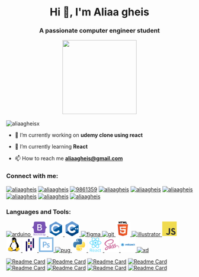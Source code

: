 

<h1 align="center">Hi 👋, I'm Aliaa gheis</h1>
<h3 align="center">A passionate computer engineer student</h3>
<div align="center">
<img src="https://media.giphy.com/media/Vf3ZKdillTMOOaOho0/giphy.gif" width="200" height="200">
</div>
<p align="left"> <img src="https://komarev.com/ghpvc/?username=aliaagheisx&label=Profile%20views&color=0e75b6&style=flat" alt="aliaagheisx" /> </p>

- 🔭 I’m currently working on **udemy clone using react**

- 🌱 I’m currently learning **React**

- 📫 How to reach me **aliaagheis@gmail.com**

<h3 align="left">Connect with me:</h3>
<p align="left">
<a href="https://codepen.io/aliaagheis" target="blank"><img align="center" src="https://raw.githubusercontent.com/rahuldkjain/github-profile-readme-generator/master/src/images/icons/Social/codepen.svg" alt="aliaagheis" height="30" width="40" /></a>
<a href="https://linkedin.com/in/aliaagheis" target="blank"><img align="center" src="https://raw.githubusercontent.com/rahuldkjain/github-profile-readme-generator/master/src/images/icons/Social/linked-in-alt.svg" alt="aliaagheis" height="30" width="40" /></a>
<a href="https://stackoverflow.com/users/9861359" target="blank"><img align="center" src="https://raw.githubusercontent.com/rahuldkjain/github-profile-readme-generator/master/src/images/icons/Social/stack-overflow.svg" alt="9861359" height="30" width="40" /></a>
<a href="https://www.behance.net/aliaagheis" target="blank"><img align="center" src="https://raw.githubusercontent.com/rahuldkjain/github-profile-readme-generator/master/src/images/icons/Social/behance.svg" alt="aliaagheis" height="30" width="40" /></a>
<a href="https://www.codechef.com/users/aliaagheis" target="blank"><img align="center" src="https://cdn.jsdelivr.net/npm/simple-icons@3.1.0/icons/codechef.svg" alt="aliaagheis" height="30" width="40" /></a>
<a href="https://codeforces.com/profile/aliaagheis" target="blank"><img align="center" src="https://raw.githubusercontent.com/rahuldkjain/github-profile-readme-generator/master/src/images/icons/Social/codeforces.svg" alt="aliaagheis" height="30" width="40" /></a>
<a href="https://www.leetcode.com/aliaagheis" target="blank"><img align="center" src="https://raw.githubusercontent.com/rahuldkjain/github-profile-readme-generator/master/src/images/icons/Social/leet-code.svg" alt="aliaagheis" height="30" width="40" /></a>
<a href="https://www.hackerearth.com/aliaagheis" target="blank"><img align="center" src="https://raw.githubusercontent.com/rahuldkjain/github-profile-readme-generator/master/src/images/icons/Social/hackerearth.svg" alt="aliaagheis" height="30" width="40" /></a>
<a href="https://www.topcoder.com/members/aliaagheis" target="blank"><img align="center" src="https://raw.githubusercontent.com/rahuldkjain/github-profile-readme-generator/master/src/images/icons/Social/topcoder.svg" alt="aliaagheis" height="30" width="40" /></a>
</p>

<h3 align="left">Languages and Tools:</h3>
<p align="left"> <a href="https://www.arduino.cc/" target="_blank" rel="noreferrer"> <img src="https://cdn.worldvectorlogo.com/logos/arduino-1.svg" alt="arduino" width="40" height="40"/> </a> <a href="https://getbootstrap.com" target="_blank" rel="noreferrer"> <img src="https://raw.githubusercontent.com/devicons/devicon/master/icons/bootstrap/bootstrap-plain-wordmark.svg" alt="bootstrap" width="40" height="40"/> </a> <a href="https://www.cprogramming.com/" target="_blank" rel="noreferrer"> <img src="https://raw.githubusercontent.com/devicons/devicon/master/icons/c/c-original.svg" alt="c" width="40" height="40"/> </a> <a href="https://www.w3schools.com/cpp/" target="_blank" rel="noreferrer"> <img src="https://raw.githubusercontent.com/devicons/devicon/master/icons/cplusplus/cplusplus-original.svg" alt="cplusplus" width="40" height="40"/> </a> <a href="https://www.figma.com/" target="_blank" rel="noreferrer"> <img src="https://www.vectorlogo.zone/logos/figma/figma-icon.svg" alt="figma" width="40" height="40"/> </a> <a href="https://git-scm.com/" target="_blank" rel="noreferrer"> <img src="https://www.vectorlogo.zone/logos/git-scm/git-scm-icon.svg" alt="git" width="40" height="40"/> </a> <a href="https://www.w3.org/html/" target="_blank" rel="noreferrer"> <img src="https://raw.githubusercontent.com/devicons/devicon/master/icons/html5/html5-original-wordmark.svg" alt="html5" width="40" height="40"/> </a> <a href="https://www.adobe.com/in/products/illustrator.html" target="_blank" rel="noreferrer"> <img src="https://www.vectorlogo.zone/logos/adobe_illustrator/adobe_illustrator-icon.svg" alt="illustrator" width="40" height="40"/> </a> <a href="https://developer.mozilla.org/en-US/docs/Web/JavaScript" target="_blank" rel="noreferrer"> <img src="https://raw.githubusercontent.com/devicons/devicon/master/icons/javascript/javascript-original.svg" alt="javascript" width="40" height="40"/> </a> <a href="https://www.linux.org/" target="_blank" rel="noreferrer"> <img src="https://raw.githubusercontent.com/devicons/devicon/master/icons/linux/linux-original.svg" alt="linux" width="40" height="40"/> </a> <a href="https://pandas.pydata.org/" target="_blank" rel="noreferrer"> <img src="https://raw.githubusercontent.com/devicons/devicon/2ae2a900d2f041da66e950e4d48052658d850630/icons/pandas/pandas-original.svg" alt="pandas" width="40" height="40"/> </a> <a href="https://www.photoshop.com/en" target="_blank" rel="noreferrer"> <img src="https://raw.githubusercontent.com/devicons/devicon/master/icons/photoshop/photoshop-line.svg" alt="photoshop" width="40" height="40"/> </a> <a href="https://pugjs.org" target="_blank" rel="noreferrer"> <img src="https://cdn.worldvectorlogo.com/logos/pug.svg" alt="pug" width="40" height="40"/> </a> <a href="https://www.python.org" target="_blank" rel="noreferrer"> <img src="https://raw.githubusercontent.com/devicons/devicon/master/icons/python/python-original.svg" alt="python" width="40" height="40"/> </a> <a href="https://reactjs.org/" target="_blank" rel="noreferrer"> <img src="https://raw.githubusercontent.com/devicons/devicon/master/icons/react/react-original-wordmark.svg" alt="react" width="40" height="40"/> </a> <a href="https://sass-lang.com" target="_blank" rel="noreferrer"> <img src="https://raw.githubusercontent.com/devicons/devicon/master/icons/sass/sass-original.svg" alt="sass" width="40" height="40"/> </a> <a href="https://webpack.js.org" target="_blank" rel="noreferrer"> <img src="https://raw.githubusercontent.com/devicons/devicon/d00d0969292a6569d45b06d3f350f463a0107b0d/icons/webpack/webpack-original-wordmark.svg" alt="webpack" width="40" height="40"/> </a> <a href="https://www.adobe.com/products/xd.html" target="_blank" rel="noreferrer"> <img src="https://cdn.worldvectorlogo.com/logos/adobe-xd.svg" alt="xd" width="40" height="40"/> </a> </p>


[![Readme Card](https://github-readme-stats.vercel.app/api/pin/?username=aliaagheisX&repo=udemy-clone-responsive-website&theme=shades-of-purple)](https://github.com/aliaagheisX/udemy-clone-responsive-website)
[![Readme Card](https://github-readme-stats.vercel.app/api/pin/?username=aliaagheisX&repo=Shipping-Company-Project&theme=shades-of-purple)](https://github.com/aliaagheisX/Shipping-Company-Project)
[![Readme Card](https://github-readme-stats.vercel.app/api/pin/?username=aliaagheisX&repo=Ladders-Snakes-Monopoly-Game&theme=shades-of-purple)](https://github.com/aliaagheisX/Ladders-Snakes-Monopoly-Game)
[![Readme Card](https://github-readme-stats.vercel.app/api/pin/?username=aliaagheisX&repo=AES&theme=shades-of-purple)](https://github.com/aliaagheisX/AES)
[![Readme Card](https://github-readme-stats.vercel.app/api/pin/?username=aliaagheisX&repo=Calculator-using-Logic-Gates&theme=shades-of-purple)](https://github.com/aliaagheisX/Calculator-using-Logic-Gates)
[![Readme Card](https://github-readme-stats.vercel.app/api/pin/?username=aliaagheisX&repo=Codeforce-Solutions&theme=shades-of-purple)](https://github.com/aliaagheisX/Codeforce-Solutions)
[![Readme Card](https://github-readme-stats.vercel.app/api/pin/?username=aliaagheisX&repo=Verilog-Labs&theme=shades-of-purple)](https://github.com/aliaagheisX/Verilog-Labs)
[![Readme Card](https://github-readme-stats.vercel.app/api/pin/?username=aliaagheisX&repo=Python-Pixels-Slides&theme=shades-of-purple)](https://github.com/aliaagheisX/Python-Pixels-Slides)
